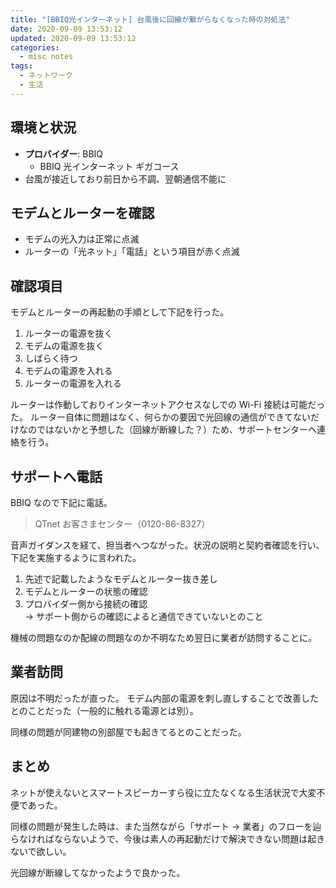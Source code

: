 ```yaml
---
title: "[BBIQ光インターネット] 台風後に回線が繋がらなくなった時の対処法"
date: 2020-09-09 13:53:12
updated: 2020-09-09 13:53:12
categories:
  - misc notes
tags:
  - ネットワーク
  - 生活
---
```


## 環境と状況

- **プロバイダー**: BBIQ
  - BBIQ 光インターネット ギガコース
- 台風が接近しており前日から不調、翌朝通信不能に

## モデムとルーターを確認

- モデムの光入力は正常に点滅
- ルーターの「光ネット」「電話」という項目が赤く点滅

## 確認項目

モデムとルーターの再起動の手順として下記を行った。

1. ルーターの電源を抜く
2. モデムの電源を抜く
3. しばらく待つ
4. モデムの電源を入れる
5. ルーターの電源を入れる

ルーターは作動しておりインターネットアクセスなしでの Wi-Fi 接続は可能だった。
ルーター自体に問題はなく、何らかの要因で光回線の通信ができてないだけなのではないかと予想した（回線が断線した？）ため、サポートセンターへ連絡を行う。

## サポートへ電話

BBIQ なので下記に電話。

> QTnet お客さまセンター（0120-86-8327）

音声ガイダンスを経て、担当者へつながった。状況の説明と契約者確認を行い、下記を実施するように言われた。

1. 先述で記載したようなモデムとルーター抜き差し
1. モデムとルーターの状態の確認
1. プロバイダー側から接続の確認  
   → サポート側からの確認によると通信できていないとのこと

機械の問題なのか配線の問題なのか不明なため翌日に業者が訪問することに。

## 業者訪問

原因は不明だったが直った。
モデム内部の電源を刺し直しすることで改善したとのことだった（一般的に触れる電源とは別）。

同様の問題が同建物の別部屋でも起きてるとのことだった。

## まとめ

ネットが使えないとスマートスピーカーすら役に立たなくなる生活状況で大変不便であった。

同様の問題が発生した時は、また当然ながら「サポート → 業者」のフローを辿らなければならないようで、今後は素人の再起動だけで解決できない問題は起きないで欲しい。

光回線が断線してなかったようで良かった。
